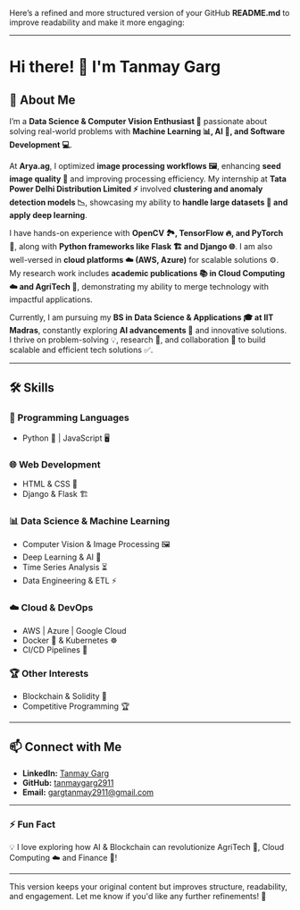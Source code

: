 Here’s a refined and more structured version of your GitHub **README.md** to improve readability and make it more engaging:  

---

# Hi there! 👋 I'm Tanmay Garg  

## 🚀 About Me  
I’m a **Data Science & Computer Vision Enthusiast 🤖** passionate about solving real-world problems with **Machine Learning 📊, AI 🧠, and Software Development 💻**.  

At **Arya.ag**, I optimized **image processing workflows 🖼️**, enhancing **seed image quality 🌱** and improving processing efficiency. My internship at **Tata Power Delhi Distribution Limited ⚡** involved **clustering and anomaly detection models 📉**, showcasing my ability to **handle large datasets 📂 and apply deep learning**.  

I have hands-on experience with **OpenCV 🏞️, TensorFlow 🔥, and PyTorch 🚀**, along with **Python frameworks like Flask 🏗️ and Django 🌐**. I am also well-versed in **cloud platforms ☁️ (AWS, Azure)** for scalable solutions ⚙️. My research work includes **academic publications 📚 in Cloud Computing ☁️ and AgriTech 🌾**, demonstrating my ability to merge technology with impactful applications.  

Currently, I am pursuing my **BS in Data Science & Applications 🎓 at IIT Madras**, constantly exploring **AI advancements 🤖** and innovative solutions. I thrive on problem-solving 💡, research 📑, and collaboration 🤝 to build scalable and efficient tech solutions ✅.  

---

## 🛠️ Skills  

### **🚀 Programming Languages**  
- Python 🐍 | JavaScript 🖥️  

### **🌐 Web Development**  
- HTML & CSS 🎨  
- Django & Flask 🏗️  

### **📊 Data Science & Machine Learning**  
- Computer Vision & Image Processing 🖼️  
- Deep Learning & AI 🤖  
- Time Series Analysis ⏳  
- Data Engineering & ETL ⚡  

### **☁️ Cloud & DevOps**  
- AWS | Azure | Google Cloud  
- Docker 🐳 & Kubernetes ☸️  
- CI/CD Pipelines 🚀  

### **🏆 Other Interests**  
- Blockchain & Solidity 🔗  
- Competitive Programming 🏆  

---

## 📫 Connect with Me  
- **LinkedIn:** [Tanmay Garg](https://www.linkedin.com/in/tanmay-garg-56b338230)  
- **GitHub:** [tanmaygarg2911](https://github.com/tanmaygarg2911)  
- **Email:** gargtanmay2911@gmail.com  

---

### ⚡ Fun Fact  
💡 I love exploring how AI & Blockchain can revolutionize AgriTech 🌾, Cloud Computing ☁️ and Finance 💸!  

---

This version keeps your original content but improves structure, readability, and engagement. Let me know if you'd like any further refinements! 🚀
